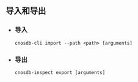 ## 导入和导出

- ### 导入

  ```
  cnosdb-cli import --path <path> [arguments]
  ```
  <!--TODO -->

- ### 导出

  ```
  cnosdb-inspect export [arguments]
  ```

  <!--TODO -->